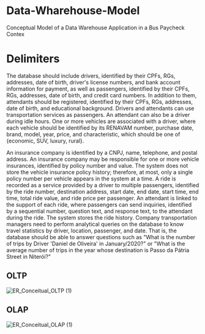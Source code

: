 # Data-Wharehouse-Model
Conceptual Model of a Data Warehouse Application in a Bus Paycheck Contex

# Delimiters
The database should include drivers, identified by their CPFs, RGs, addresses, date of birth, driver's license numbers, and bank account information for payment, as well as passengers, identified by their CPFs, RGs, addresses, date of birth, and credit card numbers. In addition to them, attendants should be registered, identified by their CPFs, RGs, addresses, date of birth, and educational background. Drivers and attendants can use transportation services as passengers. An attendant can also be a driver during idle hours. One or more vehicles are associated with a driver, where each vehicle should be identified by its RENAVAM number, purchase date, brand, model, year, price, and characteristic, which should be one of {economic, SUV, luxury, rural}.

An insurance company is identified by a CNPJ, name, telephone, and postal address. An insurance company may be responsible for one or more vehicle insurances, identified by policy number and value. The system does not store the vehicle insurance policy history; therefore, at most, only a single policy number per vehicle appears in the system at a time. A ride is recorded as a service provided by a driver to multiple passengers, identified by the ride number, destination address, start date, end date, start time, end time, total ride value, and ride price per passenger. An attendant is linked to the support of each ride, where passengers can send inquiries, identified by a sequential number, question text, and response text, to the attendant during the ride. The system stores the ride history. Company transportation managers need to perform analytical queries on the database to know travel statistics by driver, location, passenger, and date. That is, the database should be able to answer questions such as "What is the number of trips by Driver 'Daniel de Oliveira' in January/2020?" or "What is the average number of trips in the year whose destination is Passo da Pátria Street in Niterói?"

## OLTP
![ER_Conceitual_OLTP (1)](https://github.com/hugoles/Data-Wharehouse-Model/assets/67278688/3cc3fb44-f5c7-4c7f-b5b4-cd8736da019d)






## OLAP
![ER_Conceitual_OLAP (1)](https://github.com/hugoles/Data-Wharehouse-Model/assets/67278688/267d3369-f925-4d7b-aeb3-80b7bf464b3b)
